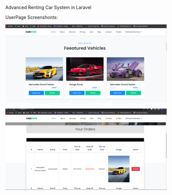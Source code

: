 
Advanced Renting Car System in Laravel 

UserPage Screenshonts:

![Screenshots](public/blog_images/Screenshot1.png)

![Screenshots](public/blog_images/Screenshot3.png)
